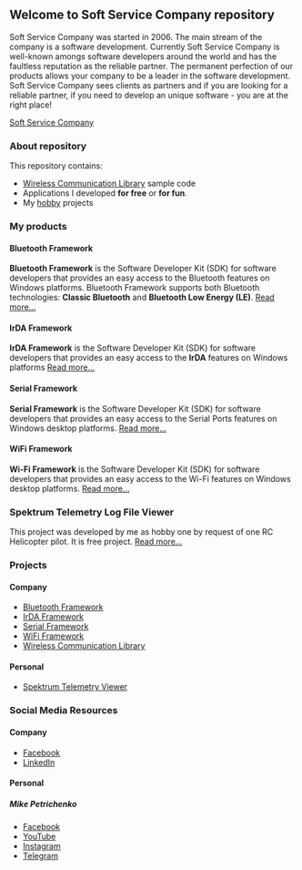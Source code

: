## Welcome to Soft Service Company repository

Soft Service Company was started in 2006. The main stream of the company is a software development. Currently Soft Service Company is well-known amongs
software developers around the world and has the faultless reputation as the reliable partner. The permanent perfection of our products allows your
company to be a leader in the software development. Soft Service Company sees clients as partners and if you are looking for a reliable partner,
if you need to develop an unique software - you are at the right place!

[Soft Service Company](https://www.btframework.com)

### About repository

This repository contains:

- [Wireless Communication Library](https://www.btframework.com/wcl.htm) sample code
- Applications I developed **for free** or **for fun**.
- My [hobby](https://www.youtube.com/mikepetrichenko) projects

### My products

#### Bluetooth Framework

**Bluetooth Framework** is the Software Developer Kit (SDK) for software developers that provides an easy access to the Bluetooth features on Windows platforms.
Bluetooth Framework supports both Bluetooth technologies: **Classic Bluetooth** and **Bluetooth Low Energy (LE)**.
[Read more...](https://www.btframework.com/bluetoothframework.htm)

#### IrDA Framework

**IrDA Framework** is the Software Developer Kit (SDK) for software developers that provides an easy access to the **IrDA** features on Windows platforms
[Read more...](https://www.btframework.com/irdaframework.htm)

#### Serial Framework

**Serial Framework** is the Software Developer Kit (SDK) for software developers that provides an easy access to the Serial Ports features on Windows
desktop platforms.
[Read more...](https://www.btframework.com/serialframework.htm)

#### WiFi Framework

**Wi-Fi Framework** is the Software Developer Kit (SDK) for software developers that provides an easy access to the Wi-Fi features on Windows desktop platforms.
[Read more...](https://www.btframework.com/wififramework.htm)

### Spektrum Telemetry Log File Viewer

This project was developed by me as hobby one by request of one RC Helicopter pilot. It is free project.
[Read more...](https://www.tlmviewer.com)

### Projects

#### Company

- [Bluetooth Framework](https://www.btframework.com/bluetoothframework.htm)
- [IrDA Framework](https://www.btframework.com/irdaframework.htm)
- [Serial Framework](https://www.btframework.com/serialframework.htm)
- [WiFi Framework](https://www.btframework.com/wififramework.htm)
- [Wireless Communication Library](https://www.btframework.com/wcl.htm)

#### Personal

- [Spektrum Telemetry Viewer](https://www.tlmviewer.com)

### Social Media Resources

#### Company 

- [Facebook](https://www.facebook.com/SoftServiceCompany)
- [LinkedIn](https://www.linkedin.com/in/mikepetrichenko/)

#### Personal

##### Mike Petrichenko

- [Facebook](https://www.facebook.com/mike.petrichenko)
- [YouTube](https://www.youtube.com/@drone_tales)
- [Instagram](https://instagram.com/drone_tales/)
- [Telegram](https://t.me/drone_tales)

